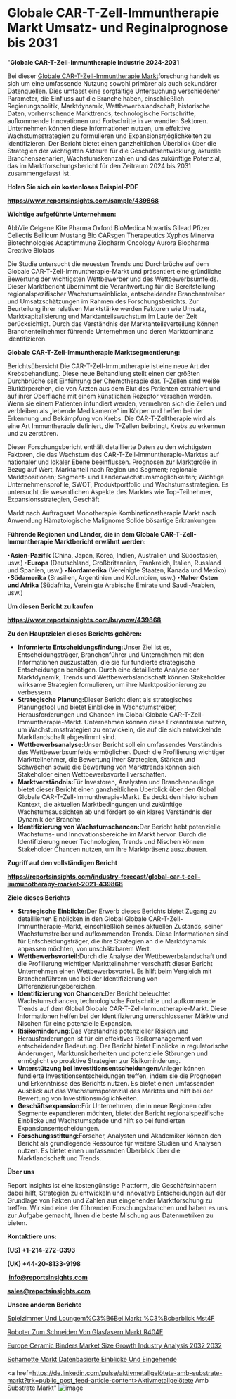 # Globale CAR-T-Zell-Immuntherapie Markt Umsatz- und Reginalprognose bis 2031

"<strong><b>Globale CAR-T-Zell-Immuntherapie Industrie 2024-2031</b></strong>

Bei dieser <a href=https://www.reportsinsights.com/sample/439868>Globale CAR-T-Zell-Immuntherapie Markt</a>forschung handelt es sich um eine umfassende Nutzung sowohl primärer als auch sekundärer Datenquellen. Dies umfasst eine sorgfältige Untersuchung verschiedener Parameter, die Einfluss auf die Branche haben, einschließlich Regierungspolitik, Marktdynamik, Wettbewerbslandschaft, historische Daten, vorherrschende Markttrends, technologische Fortschritte, aufkommende Innovationen und Fortschritte in verwandten Sektoren. Unternehmen können diese Informationen nutzen, um effektive Wachstumsstrategien zu formulieren und Expansionsmöglichkeiten zu identifizieren. Der Bericht bietet einen ganzheitlichen Überblick über die Strategien der wichtigsten Akteure für die Geschäftsentwicklung, aktuelle Branchenszenarien, Wachstumskennzahlen und das zukünftige Potenzial, das im Marktforschungsbericht für den Zeitraum 2024 bis 2031 zusammengefasst ist.

<strong><b>Holen Sie sich ein kostenloses Beispiel-PDF</b></strong>

<a href=https://www.reportsinsights.com/sample/439868><strong><u>https://www.reportsinsights.com/sample/439868</u></strong></a>

<strong>Wichtige aufgeführte Unternehmen:</strong>

AbbVie
    Celgene
    Kite Pharma
    Oxford BioMedica
    Novartis
    Gilead
    Pfizer
    Cellectis
    Bellicum
    Mustang Bio
    CARsgen Therapeutics
    Xyphos
    Minerva Biotechnologies
    Adaptimmune
    Ziopharm Oncology
    Aurora Biopharma
    Creative Biolabs

Die Studie untersucht die neuesten Trends und Durchbrüche auf dem Globale CAR-T-Zell-Immuntherapie-Markt und präsentiert eine gründliche Bewertung der wichtigsten Wettbewerber und des Wettbewerbsumfelds. Dieser Marktbericht übernimmt die Verantwortung für die Bereitstellung regionalspezifischer Wachstumseinblicke, entscheidender Branchentreiber und Umsatzschätzungen im Rahmen des Forschungsberichts. Zur Beurteilung ihrer relativen Marktstärke werden Faktoren wie Umsatz, Marktkapitalisierung und Marktanteilswachstum im Laufe der Zeit berücksichtigt. Durch das Verständnis der Marktanteilsverteilung können Branchenteilnehmer führende Unternehmen und deren Marktdominanz identifizieren.

<strong>Globale CAR-T-Zell-Immuntherapie Marktsegmentierung:</strong>

Berichtsübersicht
Die CAR-T-Zell-Immuntherapie ist eine neue Art der Krebsbehandlung. Diese neue Behandlung stellt einen der größten Durchbrüche seit Einführung der Chemotherapie dar. T-Zellen sind weiße Blutkörperchen, die von Ärzten aus dem Blut des Patienten extrahiert und auf ihrer Oberfläche mit einem künstlichen Rezeptor versehen werden. Wenn sie einem Patienten infundiert werden, vermehren sich die Zellen und verbleiben als „lebende Medikamente“ im Körper und helfen bei der Erkennung und Bekämpfung von Krebs. Die CAR-T-Zelltherapie wird als eine Art Immuntherapie definiert, die T-Zellen beibringt, Krebs zu erkennen und zu zerstören.

Dieser Forschungsbericht enthält detaillierte Daten zu den wichtigsten Faktoren, die das Wachstum des CAR-T-Zell-Immuntherapie-Marktes auf nationaler und lokaler Ebene beeinflussen. Prognosen zur Marktgröße in Bezug auf Wert, Marktanteil nach Region und Segment; regionale Marktpositionen; Segment- und Länderwachstumsmöglichkeiten; Wichtige Unternehmensprofile, SWOT, Produktportfolio und Wachstumsstrategien. Es untersucht die wesentlichen Aspekte des Marktes wie Top-Teilnehmer, Expansionsstrategien, Geschäft

Markt nach Auftragsart
Monotherapie
Kombinationstherapie
Markt nach Anwendung
Hämatologische Malignome
Solide bösartige Erkrankungen

<strong><b>Führende Regionen und Länder, die in dem Globale CAR-T-Zell-Immuntherapie Marktbericht erwähnt werden:</b></strong>

<strong><b>‣Asien-Pazifik</b></strong> (China, Japan, Korea, Indien, Australien und Südostasien, usw.)
<strong><b>‣Europa</b></strong> (Deutschland, Großbritannien, Frankreich, Italien, Russland und Spanien, usw.)
‣<strong><b>Nordamerika</b></strong> (Vereinigte Staaten, Kanada und Mexiko)
<strong><b>‣Südamerika</b></strong> (Brasilien, Argentinien und Kolumbien, usw.)
<strong><b>‣Naher Osten und Afrika</b></strong> (Südafrika, Vereinigte Arabische Emirate und Saudi-Arabien, usw.)

<strong>Um diesen Bericht zu kaufen</strong>

<a href=https://www.reportsinsights.com/buynow/439868><strong><u>https://www.reportsinsights.com/buynow/439868</u></strong></a>

<strong><b>Zu den Hauptzielen dieses Berichts gehören:</b></strong>
<ul>
  <li><b></b><strong><b>Informierte Entscheidungsfindung:</b></strong>Unser Ziel ist es, Entscheidungsträger, Branchenführer und Unternehmen mit den Informationen auszustatten, die sie für fundierte strategische Entscheidungen benötigen. Durch eine detaillierte Analyse der Marktdynamik, Trends und Wettbewerbslandschaft können Stakeholder wirksame Strategien formulieren, um ihre Marktpositionierung zu verbessern.</li>
  <li><b></b><strong><b>Strategische Planung:</b></strong>Dieser Bericht dient als strategisches Planungstool und bietet Einblicke in Wachstumstreiber, Herausforderungen und Chancen im Global Globale CAR-T-Zell-Immuntherapie-Markt. Unternehmen können diese Erkenntnisse nutzen, um Wachstumsstrategien zu entwickeln, die auf die sich entwickelnde Marktlandschaft abgestimmt sind.</li>
  <li><b></b><strong><b>Wettbewerbsanalyse:</b></strong>Unser Bericht soll ein umfassendes Verständnis des Wettbewerbsumfelds ermöglichen. Durch die Profilierung wichtiger Marktteilnehmer, die Bewertung ihrer Strategien, Stärken und Schwächen sowie die Bewertung von Markttrends können sich Stakeholder einen Wettbewerbsvorteil verschaffen.</li>
  <li><b></b><strong><b>Marktverständnis:</b></strong>Für Investoren, Analysten und Branchenneulinge bietet dieser Bericht einen ganzheitlichen Überblick über den Global Globale CAR-T-Zell-Immuntherapie-Markt. Es deckt den historischen Kontext, die aktuellen Marktbedingungen und zukünftige Wachstumsaussichten ab und fördert so ein klares Verständnis der Dynamik der Branche.</li>
  <li><b></b><strong><b>Identifizierung von Wachstumschancen:</b></strong>Der Bericht hebt potenzielle Wachstums- und Innovationsbereiche im Markt hervor. Durch die Identifizierung neuer Technologien, Trends und Nischen können Stakeholder Chancen nutzen, um ihre Marktpräsenz auszubauen.</li>
</ul>
<strong>Zugriff auf den vollständigen Bericht</strong>

<a href=https://reportsinsights.com/industry-forecast/global-car-t-cell-immunotherapy-market-2021-439868><strong>https://reportsinsights.com/industry-forecast/global-car-t-cell-immunotherapy-market-2021-439868</strong></a>

<strong><b>Ziele dieses Berichts</b></strong>
<ul>
  <li><b></b><strong><b>Strategische Einblicke:</b></strong>Der Erwerb dieses Berichts bietet Zugang zu detaillierten Einblicken in den Global Globale CAR-T-Zell-Immuntherapie-Markt, einschließlich seines aktuellen Zustands, seiner Wachstumstreiber und aufkommenden Trends. Diese Informationen sind für Entscheidungsträger, die ihre Strategien an die Marktdynamik anpassen möchten, von unschätzbarem Wert.</li>
  <li><b></b><strong><b>Wettbewerbsvorteil:</b></strong>Durch die Analyse der Wettbewerbslandschaft und die Profilierung wichtiger Marktteilnehmer verschafft dieser Bericht Unternehmen einen Wettbewerbsvorteil. Es hilft beim Vergleich mit Branchenführern und bei der Identifizierung von Differenzierungsbereichen.</li>
  <li><b></b><strong><b>Identifizierung von Chancen:</b></strong>Der Bericht beleuchtet Wachstumschancen, technologische Fortschritte und aufkommende Trends auf dem Global Globale CAR-T-Zell-Immuntherapie-Markt. Diese Informationen helfen bei der Identifizierung unerschlossener Märkte und Nischen für eine potenzielle Expansion.</li>
  <li><b></b><strong><b>Risikominderung:</b></strong>Das Verständnis potenzieller Risiken und Herausforderungen ist für ein effektives Risikomanagement von entscheidender Bedeutung. Der Bericht bietet Einblicke in regulatorische Änderungen, Marktunsicherheiten und potenzielle Störungen und ermöglicht so proaktive Strategien zur Risikominderung.</li>
  <li><b></b><strong><b>Unterstützung bei Investitionsentscheidungen:</b></strong>Anleger können fundierte Investitionsentscheidungen treffen, indem sie die Prognosen und Erkenntnisse des Berichts nutzen. Es bietet einen umfassenden Ausblick auf das Wachstumspotenzial des Marktes und hilft bei der Bewertung von Investitionsmöglichkeiten.</li>
  <li><b></b><strong><b>Geschäftsexpansion:</b></strong>Für Unternehmen, die in neue Regionen oder Segmente expandieren möchten, bietet der Bericht regionalspezifische Einblicke und Wachstumspfade und hilft so bei fundierten Expansionsentscheidungen.</li>
  <li><b></b><strong><b>Forschungsstiftung:</b></strong>Forscher, Analysten und Akademiker können den Bericht als grundlegende Ressource für weitere Studien und Analysen nutzen. Es bietet einen umfassenden Überblick über die Marktlandschaft und Trends.</li>
</ul>
<strong>Über uns</strong>

Report Insights ist eine kostengünstige Plattform, die Geschäftsinhabern dabei hilft, Strategien zu entwickeln und innovative Entscheidungen auf der Grundlage von Fakten und Zahlen aus eingehender Marktforschung zu treffen. Wir sind eine der führenden Forschungsbranchen und haben es uns zur Aufgabe gemacht, Ihnen die beste Mischung aus Datenmetriken zu bieten.

<strong>Kontaktiere uns:</strong>

<strong>(US) +1-214-272-0393</strong>

<strong>(UK) +44-20-8133-9198</strong>

<strong> </strong><a href=info@reportsinsights.com><strong><u>info@reportsinsights.com</u></strong></a>

<a href=sales@reportsinsights.com><strong><u>sales@reportsinsights.com</u></strong></a>

<strong>Unsere anderen Berichte</strong>

<a href=https://de.linkedin.com/pulse/spielzimmer-und-loungem%C3%B6bel-markt-%C3%BCberblick-mst4f/>Spielzimmer Und Loungem%C3%B6Bel Markt %C3%Bcberblick Mst4F</a>

<a href=https://de.linkedin.com/pulse/roboter-zum-schneiden-von-glasfasern-markt-r404f/>Roboter Zum Schneiden Von Glasfasern Markt R404F</a>

<a href=https://github.com/Reportsinsights123/RIgrowth/blob/main/Europe-Ceramic-Binders-Market-Size-Growth-Industry-Analysis-2032-2032.md>Europe Ceramic Binders Market Size Growth Industry Analysis 2032 2032</a>

<a href=https://de.linkedin.com/pulse/schamotte-markt-datenbasierte-einblicke-und-eingehende>Schamotte Markt Datenbasierte Einblicke Und Eingehende</a>

<a href=https://de.linkedin.com/pulse/aktivmetallgelötete-amb-substrate-markt?trk=public_post_feed-article-content>Aktivmetallgelötete Amb Substrate Markt</a>"
![image](https://github.com/Jaayaachit/RIResearch/assets/158452289/1a5fb7e7-01f9-4d20-a359-098fa0f61257)
